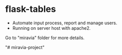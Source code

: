 # flask-tables
- Automate input process, report and manage users.
- Running on server host with apache2.

Go to "miravia" folder for more details.

"# miravia-project" 
